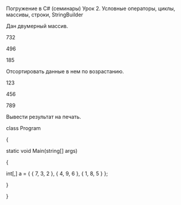 Погружение в С# (семинары)
Урок 2. Условные операторы, циклы, массивы, строки, StringBuilder

Дан двумерный массив.

732

496

185

Отсортировать данные в нем по возрастанию.

123

456

789

Вывести результат на печать.

class Program

{

static void Main(string[] args)

{

int[,] a = { { 7, 3, 2 }, { 4, 9, 6 }, { 1, 8, 5 } };

}

}
